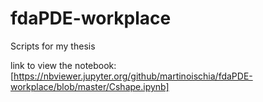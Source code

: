 # fdaPDE-workplace

Scripts for my thesis

link to view the notebook: [https://nbviewer.jupyter.org/github/martinoischia/fdaPDE-workplace/blob/master/Cshape.ipynb]
